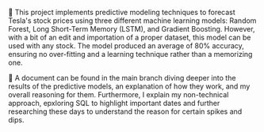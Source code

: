 🚀 This project implements predictive modeling techniques to forecast Tesla's stock prices using three different machine learning models: Random Forest, Long Short-Term Memory (LSTM), and Gradient Boosting. However, with a bit of an edit and importation of a proper dataset, this model can be used with any stock. The model produced an average of 80% accuracy, ensuring no over-fitting and a learning technique rather than a memorizing one.

📄 A document can be found in the main branch diving deeper into the results of the predictive models, an explanation of how they work, and my overall reasoning for them. Furthermore, I explain my non-technical approach, epxloring SQL to highlight important dates and further researching these days to understand the reason for certain spikes and dips.
